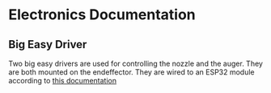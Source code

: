 # Electronics Documentation

## Big Easy Driver

Two big easy drivers are used for controlling the nozzle and the auger. They are both mounted on the endeffector. They are wired to an ESP32 module according to [this documentation](https://www.schmalzhaus.com/EasyDriver/Examples/EasyDriverExamples.html)

